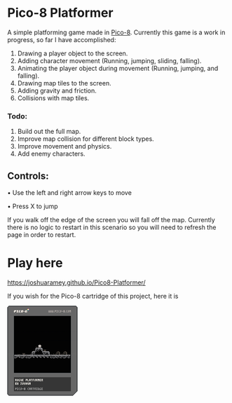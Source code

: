 # Pico-8 Platformer

A simple platforming game made in [Pico-8](https://www.lexaloffle.com/pico-8.php). Currently this game is a work in progress, so far I have accomplished:

1) Drawing a player object to the screen.
2) Adding character movement (Running, jumping, sliding, falling).
3) Animating the player object during movement (Running, jumping, and falling).
4) Drawing map tiles to the screen.
5) Adding gravity and friction.
6) Collisions with map tiles.

### Todo:
1) Build out the full map.
2) Improve map collision for different block types.
3) Improve movement and physics.
4) Add enemy characters.

## Controls:

• Use the left and right arrow keys to move

• Press X to jump

If you walk off the edge of the screen you will fall off the map. Currently there is no logic to restart in this scenario
so you will need to refresh the page in order to restart.

# Play here
https://joshuaramey.github.io/Pico8-Platformer/

If you wish for the Pico-8 cartridge of this project, here it is

![pico-8 cartridge](https://raw.githubusercontent.com/JoshuaRamey/Pico8-Platformer/master/platformer.p8.png)
